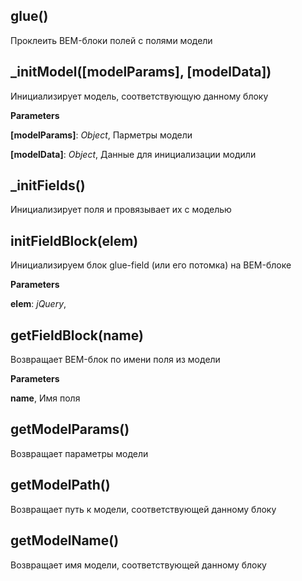 glue()
------
Проклеить BEM-блоки полей с полями модели


_initModel(\[modelParams\], \[modelData\])
------------------------------------------
Инициализирует модель, соответствующую данному блоку


**Parameters**

**[modelParams]**:  *Object*,  Парметры модели

**[modelData]**:  *Object*,  Данные для инициализации модили

_initFields()
-------------
Инициализирует поля и провязывает их с моделью


initFieldBlock(elem)
--------------------
Инициализируем блок glue-field (или его потомка) на BEM-блоке


**Parameters**

**elem**:  *jQuery*,


getFieldBlock(name)
-------------------
Возвращает BEM-блок по имени поля из модели


**Parameters**

**name**,  Имя поля

getModelParams()
----------------
Возвращает параметры модели


getModelPath()
--------------
Возвращает путь к модели, соответствующей данному блоку


getModelName()
--------------
Возвращает имя модели, соответствующей данному блоку



